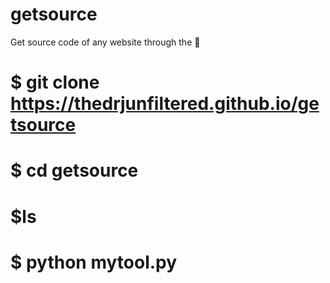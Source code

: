 # getsource
Get source code of any website through the 🔗

# $ git clone https://thedrjunfiltered.github.io/getsource

# $ cd getsource

# $ls

# $ python mytool.py
